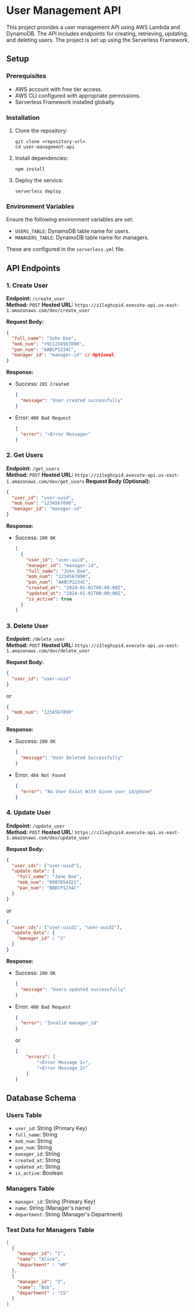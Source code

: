 # User Management API

This project provides a user management API using AWS Lambda and DynamoDB. The API includes endpoints for creating, retrieving, updating, and deleting users. The project is set up using the Serverless Framework.

## Setup

### Prerequisites

- AWS account with free tier access.
- AWS CLI configured with appropriate permissions.
- Serverless Framework installed globally.

### Installation

1. Clone the repository:

   ```
   git clone <repository-url>
   cd user-management-api
   ```

2. Install dependencies:

   ```
   npm install
   ```

3. Deploy the service:

   ```
   serverless deploy
   ```

### Environment Variables

Ensure the following environment variables are set:

- `USERS_TABLE`: DynamoDB table name for users.
- `MANAGERS_TABLE`: DynamoDB table name for managers.

These are configured in the `serverless.yml` file.

## API Endpoints

### 1. Create User

**Endpoint:** `/create_user`  
**Method:** `POST`
**Hosted URL:** `https://z1leghcpid.execute-api.us-east-1.amazonaws.com/dev/create_user`

**Request Body:**

```json
{
  "full_name": "John Doe",
  "mob_num": "+911234567890",
  "pan_num": "AABCP1234C",
  "manager_id": "manager-id" // Optional
}
```

**Response:**

- Success: `201 Created`

  ```json
  {
    "message": "User created successfully"
  }
  ```

- Error: `400 Bad Request`

  ```json
  {
    "error": "<Error Message>"
  }
  ```

### 2. Get Users

**Endpoint:** `/get_users`  
**Method:** `POST`
**Hosted URL:** `https://z1leghcpid.execute-api.us-east-1.amazonaws.com/dev/get_users`
**Request Body (Optional):**

```json
{
  "user_id": "user-uuid",
  "mob_num": "1234567890",
  "manager_id": "manager-id"
}
```

**Response:**

- Success: `200 OK`

  ```json
  [
    {
      "user_id": "user-uuid",
      "manager_id": "manager-id",
      "full_name": "John Doe",
      "mob_num": "1234567890",
      "pan_num": "AABCP1234C",
      "created_at": "2024-01-01T00:00:00Z",
      "updated_at": "2024-01-01T00:00:00Z",
      "is_active": true
    }
  ]
  ```

### 3. Delete User

**Endpoint:** `/delete_user`  
**Method:** `POST`
**Hosted URL:** `https://z1leghcpid.execute-api.us-east-1.amazonaws.com/dev/delete_user`

**Request Body:**

```json
{
  "user_id": "user-uuid"
}
```

or

```json
{
  "mob_num": "1234567890"
}
```

**Response:**

- Success: `200 OK`

  ```json
  {
    "message": "User Deleted Successfully"
  }
  ```

- Error: `404 Not Found`

  ```json
  {
    "error": "No User Exist With Given user_id/phone"
  }
  ```

### 4. Update User

**Endpoint:** `/update_user`  
**Method:** `POST`
**Hosted URL:**  `https://z1leghcpid.execute-api.us-east-1.amazonaws.com/dev/update_user`

**Request Body:**

```json
{
  "user_ids": ["user-uuid"],
  "update_data": {
    "full_name": "Jane Doe",
    "mob_num": "0987654321",
    "pan_num": "BBDCP1234C"
  }
}
```

or

```json
{
  "user_ids": ["user-uuid1", "user-uuid2"],
  "update_data": {
    "manager_id" : "2"
  }
}
```

**Response:**

- Success: `200 OK`

  ```json
  {
    "message": "Users updated successfully"
  }
  ```

- Error: `400 Bad Request`

  ```json
  {
    "error": "Invalid manager_id"
  }
  ```

  or

  ```json
  {
      "errors": [
          "<Error Message 1>",
          "<Error Message 2>"
      ]
  }
  ```

## Database Schema

### Users Table

- `user_id`: String (Primary Key)
- `full_name`: String
- `mob_num`: String
- `pan_num`: String
- `manager_id`: String
- `created_at`: String
- `updated_at`: String
- `is_active`: Boolean

### Managers Table

- `manager_id`: String (Primary Key)
- `name`: String (Manager's name)
- `department`: String (Manager's Department)

### Test Data for Managers Table

```json
[
  {
    "manager_id": "1",
    "name": "Alice",
    "department" : "HR"
  },
  {
    "manager_id": "2",
    "name": "Bob",
    "department" : "CS"
  }
]
```
